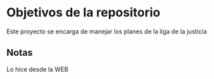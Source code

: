 # Objetivos de la repositorio

Este proyecto se encarga de manejar los planes de la liga de la justicia


## Notas
Lo hice desde la WEB

